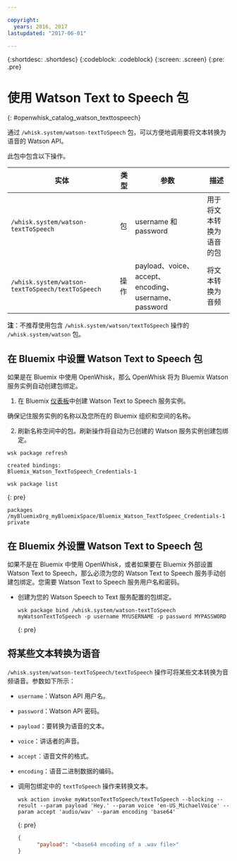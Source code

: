 ```yaml
---

copyright:
  years: 2016, 2017
lastupdated: "2017-06-01"

---
```


{:shortdesc: .shortdesc}
{:codeblock: .codeblock}
{:screen: .screen}
{:pre: .pre}

# 使用 Watson Text to Speech 包
{: #openwhisk_catalog_watson_texttospeech}

通过 `/whisk.system/watson-textToSpeech` 包，可以方便地调用要将文本转换为语音的 Watson API。

此包中包含以下操作。

| 实体 | 类型 | 参数 | 描述 |
| --- | --- | --- | --- |
| `/whisk.system/watson-textToSpeech` | 包 | username 和 password | 用于将文本转换为语音的包 |
| `/whisk.system/watson-textToSpeech/textToSpeech` | 操作 | payload、voice、accept、encoding、username、password | 将文本转换为音频 |

**注**：不推荐使用包含 `/whisk.system/watson/textToSpeech` 操作的 `/whisk.system/watson` 包。

## 在 Bluemix 中设置 Watson Text to Speech 包

如果是在 Bluemix 中使用 OpenWhisk，那么 OpenWhisk 将为 Bluemix Watson 服务实例自动创建包绑定。

1. 在 Bluemix [仪表板](http://console.ng.Bluemix.net)中创建 Watson Text to Speech 服务实例。
  
  确保记住服务实例的名称以及您所在的 Bluemix 组织和空间的名称。
  
2. 刷新名称空间中的包。刷新操作将自动为已创建的 Watson 服务实例创建包绑定。
  
  ```
wsk package refresh
  ```
  ```
  created bindings:
  Bluemix_Watson_TextToSpeech_Credentials-1
  ```
  ```
  wsk package list
  ```
  {: pre}
  ```
  packages
  /myBluemixOrg_myBluemixSpace/Bluemix_Watson_TextToSpeec_Credentials-1 private
  ```
  
  
## 在 Bluemix 外设置 Watson Text to Speech 包

如果不是在 Bluemix 中使用 OpenWhisk，或者如果要在 Bluemix 外部设置 Watson Text to Speech，那么必须为您的 Watson Text to Speech 服务手动创建包绑定。您需要 Watson Text to Speech 服务用户名和密码。

- 创建为您的 Watson Speech to Text 服务配置的包绑定。
  
  ```
  wsk package bind /whisk.system/watson-textToSpeech myWatsonTextToSpeech -p username MYUSERNAME -p password MYPASSWORD
  ```
  {: pre}
  

## 将某些文本转换为语音

`/whisk.system/watson-textToSpeech/textToSpeech` 操作可将某些文本转换为音频语音。参数如下所示：

- `username`：Watson API 用户名。
- `password`：Watson API 密码。
- `payload`：要转换为语音的文本。
- `voice`：讲话者的声音。
- `accept`：语音文件的格式。
- `encoding`：语音二进制数据的编码。


- 调用包绑定中的 `textToSpeech` 操作来转换文本。
  
  ```
  wsk action invoke myWatsonTextToSpeech/textToSpeech --blocking --result --param payload 'Hey.' --param voice 'en-US_MichaelVoice' --param accept 'audio/wav' --param encoding 'base64'
  ```
  {: pre}
  ```json
  {
        "payload": "<base64 encoding of a .wav file>"
  }
  ```
  
